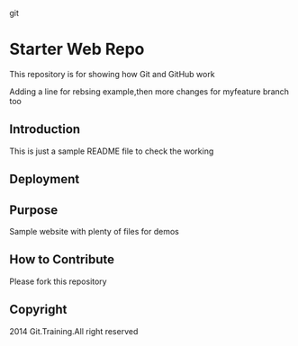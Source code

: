 git
# Starter Web Repo

This repository is for showing how Git and GitHub work

Adding a line for rebsing example,then more changes for myfeature branch too
## Introduction
This is just a sample README file to check the working

## Deployment

## Purpose

Sample website with plenty of files for demos

## How to Contribute
Please fork this repository
## Copyright
2014 Git.Training.All right reserved
